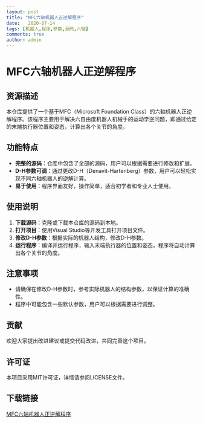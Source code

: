 ```yaml
---
layout: post
title: "MFC六轴机器人正逆解程序"
date:   2020-07-14
tags: [机器人,程序,参数,源码,六轴]
comments: true
author: admin
---
```

# MFC六轴机器人正逆解程序

## 资源描述

本仓库提供了一个基于MFC（Microsoft Foundation Class）的六轴机器人正逆解程序。该程序主要用于解决六自由度机器人机械手的运动学逆问题，即通过给定的末端执行器位置和姿态，计算出各个关节的角度。

## 功能特点

- **完整的源码**：仓库中包含了全部的源码，用户可以根据需要进行修改和扩展。
- **D-H参数可调**：通过更改D-H（Denavit-Hartenberg）参数，用户可以轻松实现不同六轴机器人的逆解计算。
- **易于使用**：程序界面友好，操作简单，适合初学者和专业人士使用。

## 使用说明

1. **下载源码**：克隆或下载本仓库的源码到本地。
2. **打开项目**：使用Visual Studio等开发工具打开项目文件。
3. **修改D-H参数**：根据实际的机器人结构，修改D-H参数。
4. **运行程序**：编译并运行程序，输入末端执行器的位置和姿态，程序将自动计算出各个关节的角度。

## 注意事项

- 请确保在修改D-H参数时，参考实际机器人的结构参数，以保证计算的准确性。
- 程序中可能包含一些默认参数，用户可以根据需要进行调整。

## 贡献

欢迎大家提出改进建议或提交代码改进，共同完善这个项目。

## 许可证

本项目采用MIT许可证，详情请参阅LICENSE文件。

## 下载链接

[MFC六轴机器人正逆解程序](https://pan.quark.cn/s/e6fd0a476254)